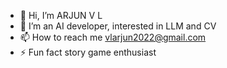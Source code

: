- 👋 Hi, I’m ARJUN V L
- 👀 I’m an AI developer, interested in LLM and CV
- 📫 How to reach me vlarjun2022@gmail.com
- ⚡ Fun fact story game enthusiast 

<!---
vlarjun20/vlarjun20 is a ✨ special ✨ repository because its `README.md` (this file) appears on your GitHub profile.
You can click the Preview link to take a look at your changes.
--->

